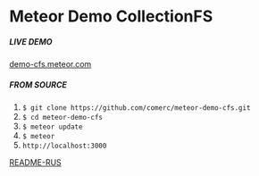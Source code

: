 # Meteor Demo CollectionFS


##### LIVE DEMO
[demo-cfs.meteor.com](http://demo-cfs.meteor.com/)

##### FROM SOURCE
1. `$ git clone https://github.com/comerc/meteor-demo-cfs.git`
2. `$ cd meteor-demo-cfs`
3. `$ meteor update`
4. `$ meteor`
5. `http://localhost:3000`

[README-RUS](http://habrahabr.ru/post/248875/)
